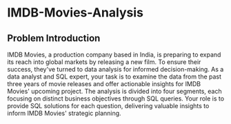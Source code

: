 # IMDB-Movies-Analysis

## Problem Introduction
IMDB Movies, a production company based in India, is preparing to expand its reach into global markets by releasing a new film. To ensure their success, they've turned to data analysis for informed decision-making. As a data analyst and SQL expert, your task is to examine the data from the past three years of movie releases and offer actionable insights for IMDB Movies' upcoming project. The analysis is divided into four segments, each focusing on distinct business objectives through SQL queries. Your role is to provide SQL solutions for each question, delivering valuable insights to inform IMDB Movies' strategic planning.
